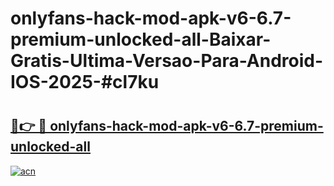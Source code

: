 # onlyfans-hack-mod-apk-v6-6.7-premium-unlocked-all-Baixar-Gratis-Ultima-Versao-Para-Android-IOS-2025-#cl7ku

# <h2><a href="https://ainizakaria.my?title=onlyfans-hack-mod-apk-v6-6.7-premium-unlocked-all&ref=25M">🔗👉 🔴 onlyfans-hack-mod-apk-v6-6.7-premium-unlocked-all</a></h2>

[![acn](https://github.com/user-attachments/assets/0f9c940e-d8b0-45ae-aac7-cd30a18b3e1c)](https://ainizakaria.my?title=onlyfans-hack-mod-apk-v6-6.7-premium-unlocked-all&ref=25M)

